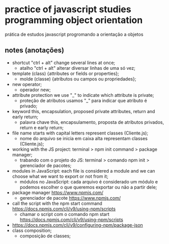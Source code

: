 # practice of javascript studies programming object orientation

prática de estudos javascript progromando a orientação a objetos

## notes (anotações)

- shortcut "ctrl + alt" change several lines at once;
  - atalho "ctrl + alt" alterar diversar linhas de uma só vez;
- template (class) {attributes or fields or properties};
  - molde (classe) {atributos ou campos ou propriedades};
- new operator;
  - operador new;
- attribute protection we use "_" to indicate which attribute is private;
  - proteção de atributos usamos "_" para indicar que atributo é privado;
- keyword this, encapsulation, proposed private attributes, return and early return;
  - palavra chave this, encapsulamento, proposta de atributos privados, return e early return;
- file name starts with capital letters represent classes (Cliente.js);
  - nome do arquivo se inicia em caixa alta representam classes (Cliente.js);
- working with the JS project: terminal > npm init command > package manager;
  - trabando com o projeto do JS: terminal > comando npm init > gerenciador de pacotes;
- modules in JavaScript: each file is considered a module and we can choose what we want to export or not from it;
  - módulos no JavaScript: cada arquivo é considerado um módulo e podemos escolher o que queremos exportar ou não a partir dele;
- package manager <https://www.npmjs.com/>
  - gerenciador de pacote <https://www.npmjs.com/>
- call the script with the npm start command <https://docs.npmjs.com/cli/v9/using-npm/scripts>
  - chamar o script com o comando npm start <https://docs.npmjs.com/cli/v9/using-npm/scripts>
- <https://docs.npmjs.com/cli/v9/configuring-npm/package-json>
- class composition;
  - composição de classes;

